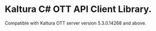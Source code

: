 # Kaltura C# OTT API Client Library.
Compatible with Kaltura OTT server version 5.3.0.14268 and above.
